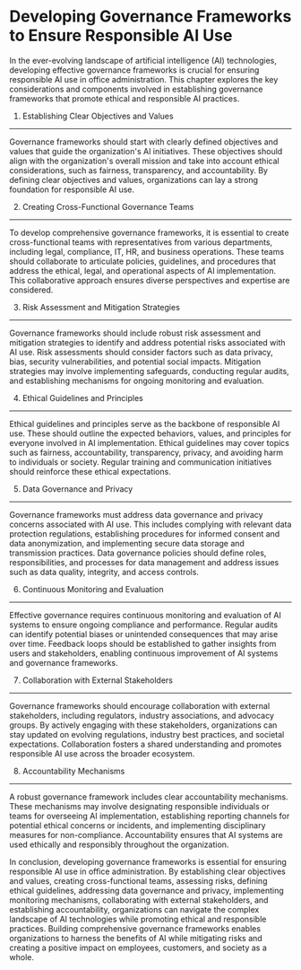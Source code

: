 Developing Governance Frameworks to Ensure Responsible AI Use
=============================================================

In the ever-evolving landscape of artificial intelligence (AI) technologies, developing effective governance frameworks is crucial for ensuring responsible AI use in office administration. This chapter explores the key considerations and components involved in establishing governance frameworks that promote ethical and responsible AI practices.

1. Establishing Clear Objectives and Values
-------------------------------------------

Governance frameworks should start with clearly defined objectives and values that guide the organization's AI initiatives. These objectives should align with the organization's overall mission and take into account ethical considerations, such as fairness, transparency, and accountability. By defining clear objectives and values, organizations can lay a strong foundation for responsible AI use.

2. Creating Cross-Functional Governance Teams
---------------------------------------------

To develop comprehensive governance frameworks, it is essential to create cross-functional teams with representatives from various departments, including legal, compliance, IT, HR, and business operations. These teams should collaborate to articulate policies, guidelines, and procedures that address the ethical, legal, and operational aspects of AI implementation. This collaborative approach ensures diverse perspectives and expertise are considered.

3. Risk Assessment and Mitigation Strategies
--------------------------------------------

Governance frameworks should include robust risk assessment and mitigation strategies to identify and address potential risks associated with AI use. Risk assessments should consider factors such as data privacy, bias, security vulnerabilities, and potential social impacts. Mitigation strategies may involve implementing safeguards, conducting regular audits, and establishing mechanisms for ongoing monitoring and evaluation.

4. Ethical Guidelines and Principles
------------------------------------

Ethical guidelines and principles serve as the backbone of responsible AI use. These should outline the expected behaviors, values, and principles for everyone involved in AI implementation. Ethical guidelines may cover topics such as fairness, accountability, transparency, privacy, and avoiding harm to individuals or society. Regular training and communication initiatives should reinforce these ethical expectations.

5. Data Governance and Privacy
------------------------------

Governance frameworks must address data governance and privacy concerns associated with AI use. This includes complying with relevant data protection regulations, establishing procedures for informed consent and data anonymization, and implementing secure data storage and transmission practices. Data governance policies should define roles, responsibilities, and processes for data management and address issues such as data quality, integrity, and access controls.

6. Continuous Monitoring and Evaluation
---------------------------------------

Effective governance requires continuous monitoring and evaluation of AI systems to ensure ongoing compliance and performance. Regular audits can identify potential biases or unintended consequences that may arise over time. Feedback loops should be established to gather insights from users and stakeholders, enabling continuous improvement of AI systems and governance frameworks.

7. Collaboration with External Stakeholders
-------------------------------------------

Governance frameworks should encourage collaboration with external stakeholders, including regulators, industry associations, and advocacy groups. By actively engaging with these stakeholders, organizations can stay updated on evolving regulations, industry best practices, and societal expectations. Collaboration fosters a shared understanding and promotes responsible AI use across the broader ecosystem.

8. Accountability Mechanisms
----------------------------

A robust governance framework includes clear accountability mechanisms. These mechanisms may involve designating responsible individuals or teams for overseeing AI implementation, establishing reporting channels for potential ethical concerns or incidents, and implementing disciplinary measures for non-compliance. Accountability ensures that AI systems are used ethically and responsibly throughout the organization.

In conclusion, developing governance frameworks is essential for ensuring responsible AI use in office administration. By establishing clear objectives and values, creating cross-functional teams, assessing risks, defining ethical guidelines, addressing data governance and privacy, implementing monitoring mechanisms, collaborating with external stakeholders, and establishing accountability, organizations can navigate the complex landscape of AI technologies while promoting ethical and responsible practices. Building comprehensive governance frameworks enables organizations to harness the benefits of AI while mitigating risks and creating a positive impact on employees, customers, and society as a whole.
